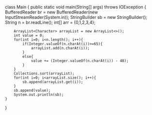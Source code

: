 class Main {
    public static void main(String[] args) throws IOException {
        BufferedReader br = new BufferedReader(new InputStreamReader(System.in));
        StringBuilder sb = new StringBuilder();
        String n = br.readLine();
        int[] arr = {0,1,2,3,4};

        ArrayList<Character> arrayList = new ArrayList<>();
        int value = 0;
        for(int i=0; i<n.length(); i++){
            if(Integer.valueOf(n.charAt(i))>=65){
                arrayList.add(n.charAt(i));
            }
            else{
                value += (Integer.valueOf(n.charAt(i)) - 48);
            }
        }
        Collections.sort(arrayList);
        for(int i=0; i<arrayList.size(); i++){
            sb.append(arrayList.get(i));
        }
        sb.append(value);
        System.out.println(sb);
    }
}